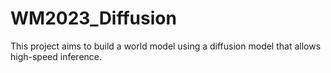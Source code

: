 # WM2023_Diffusion
This project aims to build a world model using a diffusion model that allows high-speed inference.
